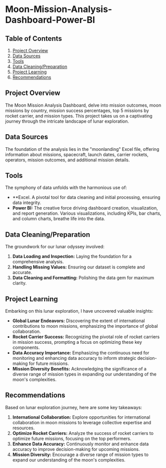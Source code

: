 # Moon-Mission-Analysis-Dashboard-Power-BI

## Table of Contents

1. [Project Overview](#project-overview)
2. [Data Sources](#data-sources)
3. [Tools](#tools)
4. [Data Cleaning/Preparation](#data-cleaningpreparation)
5. [Project Learning](#project-learning)
6. [Recommendations](#recommendations)

## Project Overview
The Moon Mission Analysis Dashboard, delve into mission outcomes, moon missions by country, mission success percentages, top 5 missions by rocket carrier, and mission types. This project takes us on a captivating journey through the intricate landscape of lunar exploration.

## Data Sources
The foundation of the analysis lies in the "moonlanding" Excel file, offering information about missions, spacecraft, launch dates, carrier rockets, operators, mission outcomes, and additional mission details.

## Tools
The symphony of data unfolds with the harmonious use of:

- **Excel. A pivotal tool for data cleaning and initial processing, ensuring data integrity.
- **Power BI:** The creative force driving dashboard creation, visualization, and report generation. Various visualizations, including KPIs, bar charts, and column charts, breathe life into the data.

## Data Cleaning/Preparation
The groundwork for our lunar odyssey involved:

1. **Data Loading and Inspection:** Laying the foundation for a comprehensive analysis.
2. **Handling Missing Values:** Ensuring our dataset is complete and accurate.
3. **Data Cleaning and Formatting:** Polishing the data gem for maximum clarity.

## Project Learning
Embarking on this lunar exploration, I have uncovered valuable insights:

- **Global Lunar Endeavors:** Discovering the extent of international contributions to moon missions, emphasizing the importance of global collaboration.
- **Rocket Carrier Success:** Recognizing the pivotal role of rocket carriers in mission success, prompting a focus on optimizing these key components.
- **Data Accuracy Importance:** Emphasizing the continuous need for monitoring and enhancing data accuracy to inform strategic decision-making for future missions.
- **Mission Diversity Benefits:** Acknowledging the significance of a diverse range of mission types in expanding our understanding of the moon's complexities.

## Recommendations
Based on lunar exploration journey, here are some key takeaways:

1. **International Collaboration:** Explore opportunities for international collaboration in moon missions to leverage collective expertise and resources.
2. **Optimize Rocket Carriers:** Analyze the success of rocket carriers to optimize future missions, focusing on the top performers.
3. **Enhance Data Accuracy:** Continuously monitor and enhance data accuracy to improve decision-making for upcoming missions.
4. **Mission Diversity:** Encourage a diverse range of mission types to expand our understanding of the moon's complexities.

